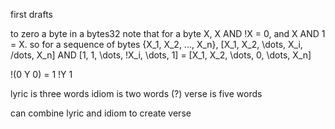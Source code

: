 first drafts

to zero a byte in a bytes32
note that for a byte X, X AND !X = 0, and X AND 1 = X.
so for a sequence of bytes {X_1, X_2, ..., X_n},
[X_1, X_2, \dots, X_i, /dots, X_n] AND [1, 1, \dots, !X_i, \dots, 1]
= [X_1, X_2, \dots, 0, \dots, X_n]

!(0 Y 0) = 1 !Y 1

lyric is three words
idiom is two words (?)
verse is five words

can combine lyric and idiom to create verse
